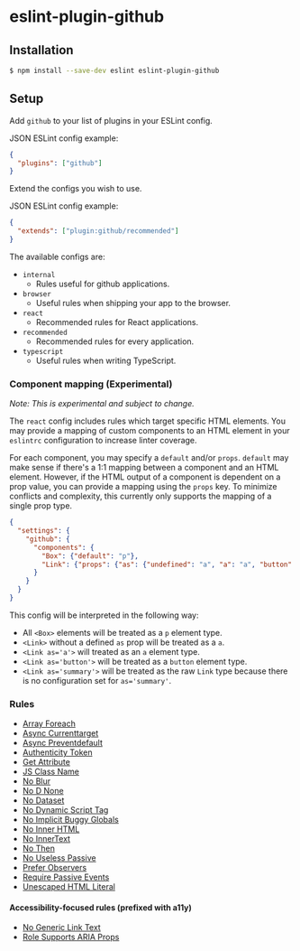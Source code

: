# eslint-plugin-github

## Installation

```sh
$ npm install --save-dev eslint eslint-plugin-github
```

## Setup

Add `github` to your list of plugins in your ESLint config.

JSON ESLint config example:

```json
{
  "plugins": ["github"]
}
```

Extend the configs you wish to use.

JSON ESLint config example:

```json
{
  "extends": ["plugin:github/recommended"]
}
```

The available configs are:

- `internal`
  - Rules useful for github applications.
- `browser`
  - Useful rules when shipping your app to the browser.
- `react`
  - Recommended rules for React applications.
- `recommended`
  - Recommended rules for every application.
- `typescript`
  - Useful rules when writing TypeScript.

### Component mapping (Experimental)

_Note: This is experimental and subject to change._

The `react` config includes rules which target specific HTML elements. You may provide a mapping of custom components to an HTML element in your `eslintrc` configuration to increase linter coverage.

For each component, you may specify a `default` and/or `props`. `default` may make sense if there's a 1:1 mapping between a component and an HTML element. However, if the HTML output of a component is dependent on a prop value, you can provide a mapping using the `props` key. To minimize conflicts and complexity, this currently only supports the mapping of a single prop type.

```json
{
  "settings": {
    "github": {
      "components": {
        "Box": {"default": "p"},
        "Link": {"props": {"as": {"undefined": "a", "a": "a", "button": "button"}}}
      }
    }
  }
}
```

This config will be interpreted in the following way:

- All `<Box>` elements will be treated as a `p` element type.
- `<Link>` without a defined `as` prop will be treated as a `a`.
- `<Link as='a'>` will treated as an `a` element type.
- `<Link as='button'>` will be treated as a `button` element type.
- `<Link as='summary'>` will be treated as the raw `Link` type because there is no configuration set for `as='summary'`.

### Rules

- [Array Foreach](./docs/rules/array-foreach.md)
- [Async Currenttarget](./docs/rules/async-currenttarget.md)
- [Async Preventdefault](./docs/rules/async-preventdefault.md)
- [Authenticity Token](./docs/rules/authenticity-token.md)
- [Get Attribute](./docs/rules/get-attribute.md)
- [JS Class Name](./docs/rules/js-class-name.md)
- [No Blur](./docs/rules/no-blur.md)
- [No D None](./docs/rules/no-d-none.md)
- [No Dataset](./docs/rules/no-dataset.md)
- [No Dynamic Script Tag](./docs/rules/no-dynamic-script-tag.md)
- [No Implicit Buggy Globals](./docs/rules/no-implicit-buggy-globals.md)
- [No Inner HTML](./docs/rules/no-inner-html.md)
- [No InnerText](./docs/rules/no-innerText.md)
- [No Then](./docs/rules/no-then.md)
- [No Useless Passive](./docs/rules/no-useless-passive.md)
- [Prefer Observers](./docs/rules/prefer-observers.md)
- [Require Passive Events](./docs/rules/require-passive-events.md)
- [Unescaped HTML Literal](./docs/rules/unescaped-html-literal.md)

#### Accessibility-focused rules (prefixed with a11y)

- [No Generic Link Text](./docs/rules/a11y-no-generic-link-text.md)
- [Role Supports ARIA Props](./docs/rules/role-supports-aria-props.md)
